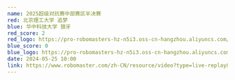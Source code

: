 ```yaml
---
name: 2025超级对抗赛中部赛区半决赛
red: 北京理工大学 追梦
blue: 华中科技大学 狼牙
red_score: 2
red_logo: https://pro-robomasters-hz-n5i3.oss-cn-hangzhou.aliyuncs.com/teams/1525667569344-logo_green_800x800.png
blue_score: 0
blue_logo: https://pro-robomasters-hz-n5i3.oss-cn-hangzhou.aliyuncs.com/teams/1525675209294-logo_blue_800x800.png
date: 2024-05-25 10:00
link: https://www.robomaster.com/zh-CN/resource/video?type=live-replay&videoUrl=https://vod.robomaster.com/video/500d9dd6-18fadf109f9-0006-a66d-d2f-76fb4.mp4&zoneType=548
---
```

